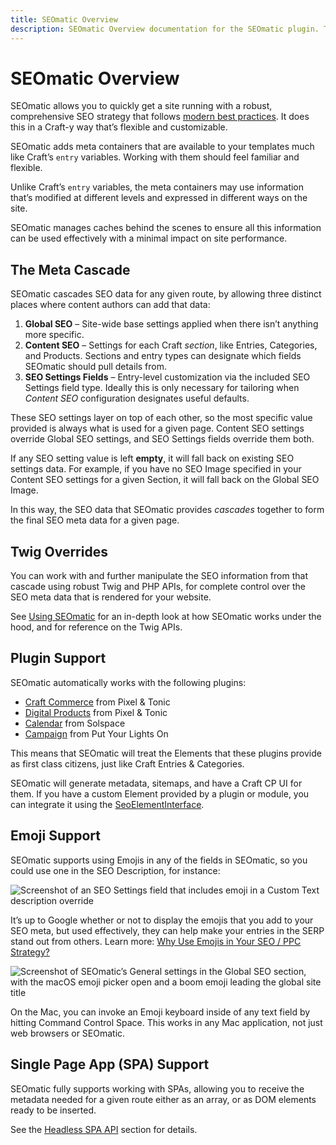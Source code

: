 ```yaml
---
title: SEOmatic Overview
description: SEOmatic Overview documentation for the SEOmatic plugin. The SEOmatic plugin facilitates modern SEO best practices & implementation for Craft CMS 3–5.
---
```


# SEOmatic Overview

SEOmatic allows you to quickly get a site running with a robust, comprehensive SEO strategy that follows [modern best practices](https://nystudio107.com/blog/modern-seo-snake-oil-vs-substance). It does this in a Craft-y way that’s flexible and customizable.

SEOmatic adds meta containers that are available to your templates much like Craft’s `entry` variables. Working with them should feel familiar and flexible.

Unlike Craft’s `entry` variables, the meta containers may use information that’s modified at different levels and expressed in different ways on the site.

SEOmatic manages caches behind the scenes to ensure all this information can be used effectively with a minimal impact on site performance.

## The Meta Cascade

SEOmatic cascades SEO data for any given route, by allowing three distinct places where content authors can add that data:

1. **Global SEO** – Site-wide base settings applied when there isn’t anything more specific.
2. **Content SEO** – Settings for each Craft _section_, like Entries, Categories, and Products. Sections and entry types can designate which fields SEOmatic should pull details from.
3. **SEO Settings Fields** – Entry-level customization via the included SEO Settings field type. Ideally this is only necessary for tailoring when _Content SEO_ configuration designates useful defaults.

These SEO settings layer on top of each other, so the most specific value provided is always what is used for a given page. Content SEO settings override Global SEO settings, and SEO Settings fields override them both.

If any SEO setting value is left **empty**, it will fall back on existing SEO settings data. For example, if you have no SEO Image specified in your Content SEO settings for a given Section, it will fall back on the Global SEO Image.

In this way, the SEO data that SEOmatic provides _cascades_ together to form the final SEO meta data for a given page.

## Twig Overrides

You can work with and further manipulate the SEO information from that cascade using robust Twig and PHP APIs, for complete control over the SEO meta data that is rendered for your website.

See [Using SEOmatic](./using/) for an in-depth look at how SEOmatic works under the hood, and for reference on the Twig APIs.

## Plugin Support

SEOmatic automatically works with the following plugins:

* [Craft Commerce](https://plugins.craftcms.com/commerce) from Pixel & Tonic
* [Digital Products](https://plugins.craftcms.com/digital-products) from Pixel & Tonic
* [Calendar](https://plugins.craftcms.com/calendar) from Solspace
* [Campaign](https://plugins.craftcms.com/campaign) from Put Your Lights On

This means that SEOmatic will treat the Elements that these plugins provide as first class citizens, just like Craft Entries & Categories.

SEOmatic will generate metadata, sitemaps, and have a Craft CP UI for them. If you have a custom Element provided by a plugin or module, you can integrate it using the [SeoElementInterface](https://github.com/nystudio107/craft-seomatic/blob/v4/src/base/SeoElementInterface.php).

## Emoji Support

SEOmatic supports using Emojis in any of the fields in SEOmatic, so you could use one in the SEO Description, for instance:

![Screenshot of an SEO Settings field that includes emoji in a Custom Text description override](./resources/screenshots/seomatic-emoji-support.png)

It’s up to Google whether or not to display the emojis that you add to your SEO meta, but used effectively, they can help make your entries in the SERP stand out from others. Learn more: [Why Use Emojis in Your SEO / PPC Strategy?](https://www.jellyfish.net/en-us/news-and-views/why-use-emojis-in-your-seo-ppc-strategy)

![Screenshot of SEOmatic’s General settings in the Global SEO section, with the macOS emoji picker open and a boom emoji leading the global site title](./resources/screenshots/seomatic-mac-emoji-keyboard.png)

On the Mac, you can invoke an Emoji keyboard inside of any text field by hitting Command Control Space. This works in any Mac application, not just web browsers or SEOmatic.

## Single Page App (SPA) Support

SEOmatic fully supports working with SPAs, allowing you to receive the metadata needed for a given route either as an array, or as DOM elements ready to be inserted.

See the [Headless SPA API](advanced.md#headless-spa-api) section for details.
